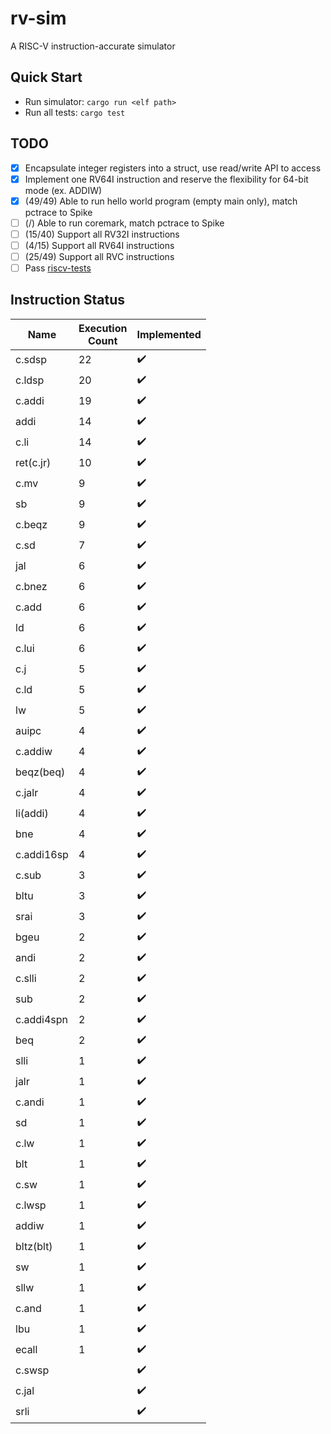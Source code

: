 # rv-sim
A RISC-V instruction-accurate simulator

## Quick Start
- Run simulator: ```cargo run <elf path>```
- Run all tests: ```cargo test```

## TODO
- [x] Encapsulate integer registers into a struct, use read/write API to access
- [x] Implement one RV64I instruction and reserve the flexibility for 64-bit mode (ex. ADDIW)
- [x] (49/49) Able to run hello world program (empty main only), match pctrace to Spike
- [ ] (/) Able to run coremark, match pctrace to Spike
- [ ] (15/40) Support all RV32I instructions
- [ ] (4/15) Support all RV64I instructions
- [ ] (25/49) Support all RVC instructions
- [ ] Pass [riscv-tests](https://github.com/riscv/riscv-tests)

## Instruction Status
Name       | Execution<br>Count | Implemented
-----      | -----    | -----
c.sdsp     |       22 | :heavy_check_mark:
c.ldsp     |       20 | :heavy_check_mark:
c.addi     |       19 | :heavy_check_mark:
addi       |       14 | :heavy_check_mark:
c.li       |       14 | :heavy_check_mark:
ret(c.jr)  |       10 | :heavy_check_mark:
c.mv       |        9 | :heavy_check_mark:
sb         |        9 | :heavy_check_mark:
c.beqz     |        9 | :heavy_check_mark:
c.sd       |        7 | :heavy_check_mark:
jal        |        6 | :heavy_check_mark:
c.bnez     |        6 | :heavy_check_mark:
c.add      |        6 | :heavy_check_mark:
ld         |        6 | :heavy_check_mark:
c.lui      |        6 | :heavy_check_mark:
c.j        |        5 | :heavy_check_mark:
c.ld       |        5 | :heavy_check_mark:
lw         |        5 | :heavy_check_mark:
auipc      |        4 | :heavy_check_mark:
c.addiw    |        4 | :heavy_check_mark:
beqz(beq)  |        4 | :heavy_check_mark:
c.jalr     |        4 | :heavy_check_mark:
li(addi)   |        4 | :heavy_check_mark:
bne        |        4 | :heavy_check_mark:
c.addi16sp |        4 | :heavy_check_mark:
c.sub      |        3 | :heavy_check_mark:
bltu       |        3 | :heavy_check_mark:
srai       |        3 | :heavy_check_mark:
bgeu       |        2 | :heavy_check_mark:
andi       |        2 | :heavy_check_mark:
c.slli     |        2 | :heavy_check_mark:
sub        |        2 | :heavy_check_mark:
c.addi4spn |        2 | :heavy_check_mark:
beq        |        2 | :heavy_check_mark:
slli       |        1 | :heavy_check_mark:
jalr       |        1 | :heavy_check_mark:
c.andi     |        1 | :heavy_check_mark:
sd         |        1 | :heavy_check_mark:
c.lw       |        1 | :heavy_check_mark:
blt        |        1 | :heavy_check_mark:
c.sw       |        1 | :heavy_check_mark:
c.lwsp     |        1 | :heavy_check_mark:
addiw      |        1 | :heavy_check_mark:
bltz(blt)  |        1 | :heavy_check_mark:
sw         |        1 | :heavy_check_mark:
sllw       |        1 | :heavy_check_mark:
c.and      |        1 | :heavy_check_mark:
lbu        |        1 | :heavy_check_mark:
ecall      |        1 | :heavy_check_mark:
c.swsp     |          | :heavy_check_mark:
c.jal      |          | :heavy_check_mark:
srli       |          | :heavy_check_mark:
